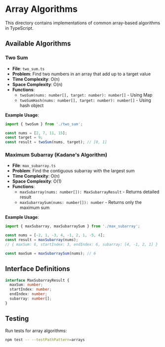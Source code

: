 # Array Algorithms

This directory contains implementations of common array-based algorithms in TypeScript.

## Available Algorithms

### Two Sum
- **File**: `two_sum.ts`
- **Problem**: Find two numbers in an array that add up to a target value
- **Time Complexity**: O(n)
- **Space Complexity**: O(n)
- **Functions**:
  - `twoSum(nums: number[], target: number): number[]` - Using Map
  - `twoSumHash(nums: number[], target: number): number[]` - Using hash object

**Example Usage**:
```typescript
import { twoSum } from './two_sum';

const nums = [2, 7, 11, 15];
const target = 9;
const result = twoSum(nums, target); // [0, 1]
```

### Maximum Subarray (Kadane's Algorithm)
- **File**: `max_subarray.ts`
- **Problem**: Find the contiguous subarray with the largest sum
- **Time Complexity**: O(n)
- **Space Complexity**: O(1)
- **Functions**:
  - `maxSubarray(nums: number[]): MaxSubarrayResult` - Returns detailed result
  - `maxSubarraySum(nums: number[]): number` - Returns only the maximum sum

**Example Usage**:
```typescript
import { maxSubarray, maxSubarraySum } from './max_subarray';

const nums = [-2, 1, -3, 4, -1, 2, 1, -5, 4];
const result = maxSubarray(nums);
// { maxSum: 6, startIndex: 3, endIndex: 6, subarray: [4, -1, 2, 1] }

const maxSum = maxSubarraySum(nums); // 6
```

## Interface Definitions

```typescript
interface MaxSubarrayResult {
  maxSum: number;
  startIndex: number;
  endIndex: number;
  subarray: number[];
}
```

## Testing

Run tests for array algorithms:
```bash
npm test -- --testPathPattern=arrays
```
